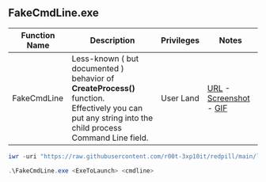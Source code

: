 ## FakeCmdLine.exe
   
|Function Name|Description|Privileges|Notes|
|---|---|---|---|
|FakeCmdLine|Less-known ( but documented ) behavior of **CreateProcess()** function.<br />Effectively you can put any string into the child process Command Line field.|User Land|[URL](https://github.com/gtworek/PSBits/tree/master/FakeCmdLine) - [Screenshot](https://raw.githubusercontent.com/r00t-3xp10it/redpill/main/lib/Fake-Cmdline/mimikatz.png) - [GIF](https://github.com/r00t-3xp10it/redpill/blob/main/lib/Fake-Cmdline/fakecmdline.gif)|

```powershell
iwr -uri "https://raw.githubusercontent.com/r00t-3xp10it/redpill/main/lib/Fake-Cmdline/FakeCmdLine.exe" -OutFile "FakeCmdLine.exe"
```

```powershell   
.\FakeCmdLine.exe <ExeToLaunch> <cmdline>
``` 
